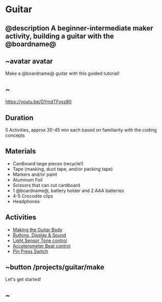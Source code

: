 # Guitar

## @description A beginner-intermediate maker activity, building a guitar with the @boardname@  

## ~avatar avatar

Make a @boardname@ guitar with this guided tutorial!

## ~

https://youtu.be/GYmdTFvxz80

## Duration

5 Activities, approx 30-45 min each based on familiarity with the coding concepts

## Materials

* Cardboard large pieces (recycle!)
* Tape (masking, duct tape, and/or packing tape)
* Markers and/or paint
* Aluminum Foil
* Scissors that can cut cardboard
* 1 @boardname@, battery holder and 2 AAA batteries
* 4-5 Crocodile clips
* Headphones

## Activities

* [Making the Guitar Body](/projects/guitar/make)  
* [Buttons, Display & Sound](/projects/guitar/displaybuttons)  
* [Light Sensor Tone control](/projects/guitar/lightsensor)  
* [Accelerometer Beat control](/projects/guitar/accelerometer)  
* [Pin Press Switch](/projects/guitar/pinpress)  

## ~button /projects/guitar/make

Let's get started!

## ~
